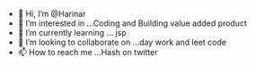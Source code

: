 - 👋 Hi, I’m @Harinar
- 👀 I’m interested in ...Coding and Building value added product 
- 🌱 I’m currently learning ... jsp
- 💞️ I’m looking to collaborate on ...day work and leet code
- 📫 How to reach me ...Hash on twitter

<!---
numbersAI/numbersAI is a ✨ special ✨ repository because its `README.md` (this file) appears on your GitHub profile.
You can click the Preview link to take a look at your changes.
--->
